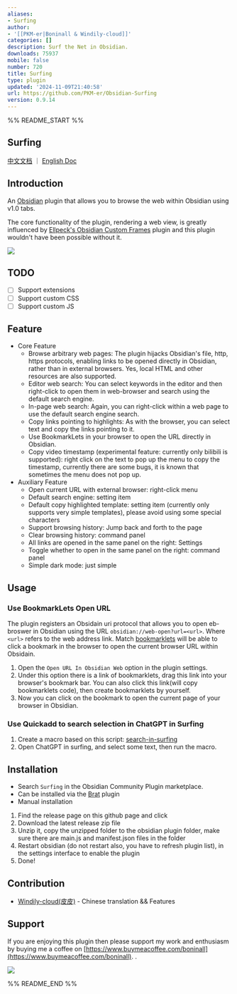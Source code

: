 ```yaml
---
aliases:
- Surfing
author:
- '[[PKM-er|Boninall & Windily-cloud]]'
categories: []
description: Surf the Net in Obsidian.
downloads: 75937
mobile: false
number: 720
title: Surfing
type: plugin
updated: '2024-11-09T21:40:58'
url: https://github.com/PKM-er/Obsidian-Surfing
version: 0.9.14
---
```


%% README_START %%

## Surfing

[中文文档](README-ZH.md) ｜ [English Doc](README.md)

## Introduction

An [Obsidian](https://obsidian.md/) plugin that allows you to browse the web within Obsidian using v1.0 tabs.

The core functionality of the plugin, rendering a web view, is greatly influenced
by [Ellpeck's Obsidian Custom Frames](https://github.com/Ellpeck/ObsidianCustomFrames) plugin and this plugin wouldn't
have been possible without it.

![](https://raw.githubusercontent.com/PKM-er/Obsidian-Surfing/HEAD/assets/obsidian-web-browser.png)

## TODO

- [ ] Support extensions
- [ ] Support custom CSS
- [ ] Support custom JS

## Feature

- Core Feature
	- Browse arbitrary web pages: The plugin hijacks Obsidian's file, http, https protocols, enabling links to be opened
	  directly in Obsidian, rather than in external browsers. Yes, local HTML and other resources are also supported.
	- Editor web search: You can select keywords in the editor and then right-click to open them in web-browser and
	  search using the default search engine.
	- In-page web search: Again, you can right-click within a web page to use the default search engine search.
	- Copy links pointing to highlights: As with the browser, you can select text and copy the links pointing to it.
	- Use BookmarkLets in your browser to open the URL directly in Obsidian.
	- Copy video timestamp (experimental feature: currently only bilibili is supported): right click on the text to pop
	  up the menu to copy the timestamp, currently there are some bugs, it is known that sometimes the menu does not pop
	  up.
- Auxiliary Feature
	- Open current URL with external browser: right-click menu
	- Default search engine: setting item
	- Default copy highlighted template: setting item (currently only supports very simple templates), please avoid
	  using some special characters
	- Support browsing history: Jump back and forth to the page
	- Clear browsing history: command panel
	- All links are opened in the same panel on the right: Settings
	- Toggle whether to open in the same panel on the right: command panel
	- Simple dark mode: just simple

## Usage

### Use BookmarkLets Open URL

The plugin registers an Obsidain uri protocol that allows you to open eb-broswer in Obsidian using the
URL `obsidian://web-open?url=<url>`. Where `<url>` refers to the web address link.
Match [bookmarklets](https://en.wikipedia.org/wiki/Bookmarklet) will be able to click a bookmark in the browser to open
the current browser URL within Obsidain.

1. Open the `Open URL In Obsidian Web` option in the plugin settings.
2. Under this option there is a link of bookmarklets, drag this link into your browser's bookmark bar. You can also
   click this link(will copy bookmarklets code), then create bookmarklets by yourself.
3. Now you can click on the bookmark to open the current page of your browser in Obsidian.

### Use Quickadd to search selection in ChatGPT in Surfing

1. Create a macro based on this
   script: [search-in-surfing](https://gist.github.com/Quorafind/c70c6c698feeed66465d59efc39e4e1c)
2. Open ChatGPT in surfing, and select some text, then run the macro.

## Installation

- Search `Surfing` in the Obsidian Community Plugin marketplace.
- Can be installed via the [Brat](https://github.com/TfTHacker/obsidian42-brat) plugin
- Manual installation

1. Find the release page on this github page and click
2. Download the latest release zip file
3. Unzip it, copy the unzipped folder to the obsidian plugin folder, make sure there are main.js and manifest.json files
   in the folder
4. Restart obsidian (do not restart also, you have to refresh plugin list), in the settings interface to enable the
   plugin
5. Done!

## Contribution

- [Windily-cloud(皮皮)](https://github.com/windily-cloud) - Chinese translation && Features

## Support

If you are enjoying this plugin then please support my work and enthusiasm by buying me a coffee
on [https://www.buymeacoffee.com/boninall](https://www.buymeacoffee.com/boninall).
.

<a href="https://www.buymeacoffee.com/boninall"><img src="https://img.buymeacoffee.com/button-api/?text=Buy me a coffee&emoji=&slug=boninall&button_colour=6495ED&font_colour=ffffff&font_family=Lato&outline_colour=000000&coffee_colour=FFDD00"></a>


%% README_END %%